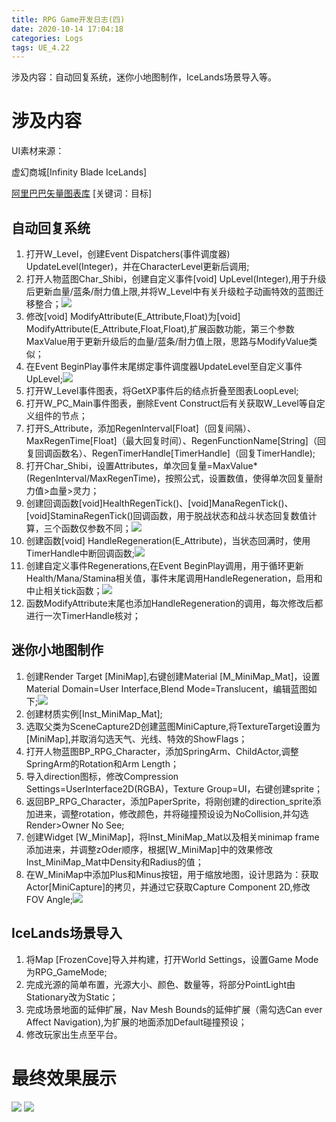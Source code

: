 ```yaml
---
title: RPG Game开发日志(四) 
date: 2020-10-14 17:04:18
categories: Logs
tags: UE_4.22 
---
```


涉及内容：自动回复系统，迷你小地图制作，IceLands场景导入等。
<!--more-->

# 涉及内容

UI素材来源：

虚幻商城[Infinity Blade IceLands]

[阿里巴巴矢量图表库](https://www.iconfont.cn/) [关键词：目标]

## 自动回复系统

1. 打开W_Level，创建Event Dispatchers(事件调度器) UpdateLevel(Integer)，并在CharacterLevel更新后调用;
2. 打开人物蓝图Char_Shibi，创建自定义事件[void] UpLevel(Integer),用于升级后更新血量/蓝条/耐力值上限,并将W_Level中有关升级粒子动画特效的蓝图迁移整合；<img src='https://img-blog.csdnimg.cn/20201014174148886.png'>
3. 修改[void] ModifyAttribute(E_Attribute,Float)为[void] ModifyAttribute(E_Attribute,Float,Float),扩展函数功能，第三个参数MaxValue用于更新升级后的血量/蓝条/耐力值上限，思路与ModifyValue类似；
4. 在Event BeginPlay事件末尾绑定事件调度器UpdateLevel至自定义事件UpLevel;<img src='https://img-blog.csdnimg.cn/20201014174040200.png'>
5. 打开W_Level事件图表，将GetXP事件后的结点折叠至图表LoopLevel;
6. 打开W_PC_Main事件图表，删除Event Construct后有关获取W_Level等自定义组件的节点；
7. 打开S_Attribute，添加RegenInterval[Float]（回复间隔）、MaxRegenTime[Float]（最大回复时间）、RegenFunctionName[String]（回复回调函数名）、RegenTimerHandle[TimerHandle]（回复TimerHandle);
8. 打开Char_Shibi，设置Attributes，单次回复量=MaxValue*(RegenInterval/MaxRegenTime)，按照公式，设置数值，使得单次回复量耐力值>血量>灵力；
9. 创建回调函数[void]HealthRegenTick()、[void]ManaRegenTick()、[void]StaminaRegenTick()回调函数，用于脱战状态和战斗状态回复数值计算，三个函数仅参数不同；<img src='https://img-blog.csdnimg.cn/20201027161819931.png'>
10. 创建函数[void] HandleRegeneration(E_Attribute)，当状态回满时，使用TimerHandle中断回调函数;<img src='https://img-blog.csdnimg.cn/20201027214351835.png'>
11. 创建自定义事件Regenerations,在Event BeginPlay调用，用于循环更新Health/Mana/Stamina相关值，事件末尾调用HandleRegeneration，启用和中止相关tick函数；<img src='https://img-blog.csdnimg.cn/20201014180647554.png'>
12. 函数ModifyAttribute末尾也添加HandleRegeneration的调用，每次修改后都进行一次TimerHandle核对；

## 迷你小地图制作

1. 创建Render Target [MiniMap],右键创建Material [M_MiniMap_Mat]，设置Material Domain=User Interface,Blend Mode=Translucent，编辑蓝图如下;<img src='https://img-blog.csdnimg.cn/2020101423132354.png'>
2. 创建材质实例[Inst_MiniMap_Mat];
3. 选取父类为SceneCapture2D创建蓝图MiniCapture,将TextureTarget设置为[MiniMap],并取消勾选天气、光线、特效的ShowFlags；
4. 打开人物蓝图BP_RPG_Character，添加SpringArm、ChildActor,调整SpringArm的Rotation和Arm Length；
5. 导入direction图标，修改Compression Settings=UserInterface2D(RGBA)，Texture Group=UI，右键创建sprite；
6. 返回BP_RPG_Character，添加PaperSprite，将刚创建的direction_sprite添加进来，调整rotation，修改颜色，并将碰撞预设设为NoCollision,并勾选Render>Owner No See;
7. 创建Widget [W_MiniMap]，将Inst_MiniMap_Mat以及相关minimap frame添加进来，并调整zOder顺序，根据[W_MiniMap]中的效果修改Inst_MiniMap_Mat中Density和Radius的值；
8. 在W_MiniMap中添加Plus和Minus按钮，用于缩放地图，设计思路为：获取Actor[MiniCapture]的拷贝，并通过它获取Capture Component 2D,修改FOV Angle;<img src='https://img-blog.csdnimg.cn/20201014232845269.png'>

## IceLands场景导入

1. 将Map [FrozenCove]导入并构建，打开World Settings，设置Game Mode 为RPG_GameMode;
2. 完成光源的简单布置，光源大小、颜色、数量等，将部分PointLight由Stationary改为Static；
3. 完成场景地面的延伸扩展，Nav Mesh Bounds的延伸扩展（需勾选Can ever Affect Navigation),为扩展的地面添加Default碰撞预设；
4. 修改玩家出生点至平台。

# 最终效果展示



<img src='https://img-blog.csdnimg.cn/20201014171750989.gif'>

<img src='https://img-blog.csdnimg.cn/2020101417191758.png'>